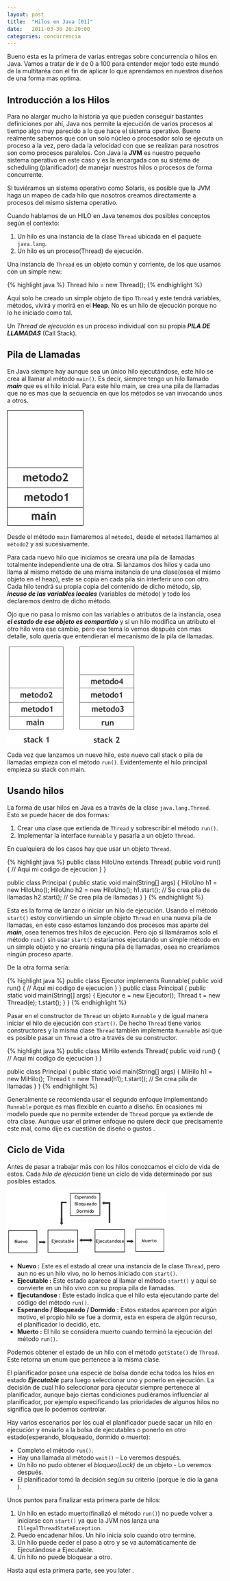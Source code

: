 ```yaml
---
layout: post
title:  "Hilos en Java [01]"
date:   2011-03-30 20:20:00
categories: concurrencia
---
```


Bueno esta es la primera de varias entregas sobre concurrencia o hilos en Java.  Vamos a tratar de ir de 0 a 100 para entender mejor todo este mundo de la multitaréa con el fin de aplicar lo que aprendamos en nuestros diseños de una forma mas optima.

## Introducción a los Hilos
Para no alargar mucho la historia ya que pueden conseguir bastantes definiciones por ahí, Java nos permite la ejecución de varios procesos al tiempo algo muy parecido a lo que hace el sistema operativo. Bueno realmente sabemos que con un solo núcleo o procesador solo se ejecuta un proceso a la vez, pero dada la velocidad con que se realizan para nosotros son como procesos paralelos. Con Java la **JVM** es nuestro pequeño sistema operativo en este caso y es la encargada con su sistema de scheduling (planificador) de manejar nuestros hilos o procesos de forma concurrente.

Si tuviéramos un sistema operativo como Solaris, es posible que la JVM haga un mapeo de cada hilo que nosotros creamos directamente a procesos del mismo sistema operativo.

Cuando hablamos de un HILO en Java tenemos dos posibles conceptos según el contexto:

1. Un hilo es una instancia de la clase `Thread` ubicada en el paquete `java.lang`.
2. Un hilo es un proceso(Thread) de ejecución.

Una instancia de `Thread` es un objeto común y corriente, de los que usamos con un simple new:

{% highlight java %}
Thread hilo = new Thread();
{% endhighlight %}

Aquí solo he creado un simple objeto de tipo `Thread` y este tendrá variables, métodos, vivirá y morirá en el **Heap**. No es un hilo de ejecución porque no lo he iniciado como tal. 

Un _Thread de ejecución_ es un proceso individual con su propia _**PILA DE LLAMADAS**_ (Call Stack).

## Pila de Llamadas
En Java siempre hay aunque sea un único hilo ejecutándose, este hilo se crea al llamar al método `main()`. Es decir, siempre tengo un hilo llamado _**main**_ que es el hilo inicial. Para este hilo main, se crea una pila de llamadas que no es mas que la secuencia en que los métodos se van invocando unos a otros.

![Hilos 01](/images/hilos-01.jpg)

Desde el método `main` llamaremos al `método1`, desde el `método1` llamamos al `método2` y así sucesivamente.

Para cada nuevo hilo que iniciamos se creara una pila de llamadas totalmente independiente una de otra. Si lanzamos dos hilos y cada uno llama al mismo método de una misma instancia de una clase(osea el mismo objeto en el heap), este se copia en cada pila sin interferir uno con otro. Cada hilo tendrá su propia copia del contenido de dicho método, sip, _**incuso de las variables locales**_ (variables de método) y todo los declaremos dentro de dicho método. 

Ojo que no pasa lo mismo con las variables o atributos de la instancia, osea _**el estado de ese objeto es compartido**_ y si un hilo modifica un atributo el otro hilo vera ese cambio, pero ese tema lo vemos después con mas detalle, solo quería que entendieran el mecanismo de la pila de llamadas.

![Hilos 02](/images/hilos-02.jpg)

Cada vez que lanzamos un nuevo hilo, este nuevo call stack o pila de llamadas empieza con el método `run()`. Evidentemente el hilo principal empieza su stack con main.

## Usando hilos
La forma de usar hilos en Java es a través de la clase `java.lang.Thread`. Esto se puede hacer de dos formas:

1. Crear una clase que extienda de `Thread` y sobrescribir el método `run()`.
2. Implementar la interface `Runnable` y pasarla a un objeto `Thread`.

En cualquiera de los casos hay que usar un objeto `Thread`.

{% highlight java %}
public class HiloUno extends Thread{
    public void run() {
        // Aqui mi codigo de ejecucion
    }
}
 
public class Principal {
    public static void main(String[] args) {
        HiloUno h1 = new HiloUno();
        HiloUno h2 = new HiloUno();
        h1.start();  // Se crea pila de llamadas
        h2.start();  // Se crea pila de llamadas
    }
}
{% endhighlight %}

Esta es la forma de lanzar o iniciar un hilo de ejecución. Usando el método `start()` estoy convirtiendo un simple objeto `Thread` en una nueva pila de llamadas, en este caso estamos lanzando dos procesos mas aparte del _**main**_, osea tenemos tres hilos de ejecución. Pero ojo si llamáramos solo el método `run()` sin usar `start()` estaríamos ejecutando un simple método en un simple objeto y no crearía ninguna pila de llamadas, osea no crearíamos ningún proceso aparte. 

De la otra forma sería:

{% highlight java %}
public class Ejecutor implements Runnable{
    public void run() {
        // Aqui mi codigo de ejecucion
    }
}
public class Principal {
    public static void main(String[] args) {
        Ejecutor e = new Ejecutor();
        Thread t = new Thread(e);
        t.start();
    }
}
{% endhighlight %}

Pasar en el constructor de `Thread` un objeto `Runnable` y de igual manera iniciar el hilo de ejecución con `start()`. De hecho `Thread` tiene varios constructores y la misma clase `Thread` también implementa `Runnable` así que es posible pasar un `Thread` a otro a través de su constructor.

{% highlight java %}
public class MiHilo extends Thread{
    public void run() {
        // Aqui mi codigo de ejecucion
    }
}
 
public class Principal {
    public static void main(String[] args) {
        MiHilo h1 = new MiHilo();
        Thread t = new Thread(h1);
        t.start();  // Se crea pila de llamadas
    }
}
{% endhighlight %}

Generalmente se recomienda usar el segundo enfoque implementando `Runnable` porque es mas flexible en cuanto a diseño. En ocasiones mi modelo puede que no permite extender de `Thread` porque ya extiende de otra clase. Aunque usar el primer enfoque no quiere decir que precisamente este mal, como dije es cuestión de diseño o gustos .

## Ciclo de Vida
Antes de pasar a trabajar más con los hilos conozcamos el ciclo de vida de estos. Cada _hilo de ejecución_ tiene un ciclo de vida determinado por sus posibles estados.

![Hilos 03](/images/hilos-03.jpg)

* **Nuevo :** Este es el estado al crear una instancia de la clase `Thread`, pero aun no es un hilo vivo, no lo hemos iniciado con `start()`.
* **Ejecutable :** Este estado aparece al llamar el método `start()` y aquí se convierte en un hilo vivo con su propia pila de llamadas.
* **Ejecutandose :** Este estado indica que el hilo esta ejecutando parte del código del método `run()`.
* **Esperando / Bloqueado / Dormido :** Estos estados aparecen por algún motivo, el propio hilo se fue a dormir, esta en espera de algún recurso, el planificador lo decidió, etc.
* **Muerto :** El hilo se considera muerto cuando terminó la ejecución del método `run()`.

Podemos obtener el estado de un hilo con el método `getState()` de `Thread`. Este retorna un enum que pertenece a la misma clase. 

El planificador posee una especie de bolsa donde echa todos los hilos en estado _**Ejecutable**_ para luego seleccionar uno y ponerlo en ejecución. La decisión de cual hilo seleccionar para ejecutar siempre pertenece al planificador, aunque bajo ciertas condiciones pudiéramos influenciar al planificador, por ejemplo especificando las prioridades de algunos hilos no significa que lo podemos controlar.

Hay varios escenarios por los cual el planificador puede sacar un hilo en ejecución y enviarlo a la bolsa de ejecutables o ponerlo en otro estado(esperando, bloqueado, dormido o muerto):

* Completo el método `run()`.
* Hay una llamada al método `wait()` – Lo veremos después.
* Un hilo no pudo obtener el _bloqueo(Lock)_ de un objeto - Lo veremos después.
* El planificador tomó la decisión según su criterio (porque le dio la gana ).

Unos puntos para finalizar esta primera parte de hilos:

1. Un hilo en estado muerto(finalizó el método `run()`) no puede volver a iniciarse con `start()` ya que la JVM nos lanza una `IllegalThreadStateException`.
2. Puedo encadenar hilos. Un hilo inicia solo cuando otro termine.
3. Un hilo puede ceder el paso a otro y se va automáticamente de Ejecutándose a Ejecutable.
4. Un hilo no puede bloquear a otro.

Hasta aquí esta primera parte, see you later .
